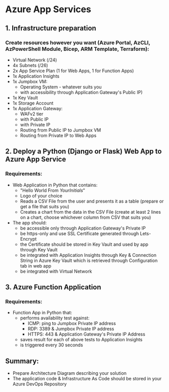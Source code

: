 # Azure App Services

## 1. Infrastructure preparation
### Create resources however you want (Azure Portal, AzCLI, AzPowerShell Module, Bicep, ARM Template, Terraform):
- Virtual Network (/24)
- 4x Subnets (/26)
- 2x App Service Plan (1 for Web Apps, 1 for Function Apps)
- 1x Application Insights
- 1x Jumpbox VM:
	- Operating System - whatever suits you
	- with accessibility through Application Gateway's Public IP)
- 1x Key Vault
- 1x Storage Account
- 1x Application Gateway:
	- WAFv2 tier
	- with Public IP
	- with Private IP
	- Routing from Public IP to Jumpbox VM
	- Routing from Private IP to Web Apps

## 2. Deploy a Python (Django or Flask) Web App to Azure App Service
### Requirements:
- Web Application in Python that contains:
	- "Hello World From _YourInitials_"
	- Logo of your choice
	- Reads a CSV File from the user and presents it as a table (prepare or get a file that suits you)
	- Creates a chart from the data in the CSV File (create at least 2 lines on a chart, choose whichever column from CSV that suits you)
- The app should:
	- be accessible only through Application Gateway's Private IP
	- be https-only and use SSL Certificate generated through Lets-Encrypt
	- the Certificate should be stored in Key Vault and used by app through Key Vault
	- be integrated with Application Insights through Key & Connection String in Azure Key Vault which is retrieved through Configuration tab in web app
	- be integrated with Virtual Network

## 3. Azure Function Application
### Requirements:
- Function App in Python that:
	- performs availability test against:
		- ICMP: ping to Jumpbox Private IP address
		- RDP: 3389 & Jumpbox Private IP address
		- HTTPS: 443 & Application Gateway's Private IP Address
	- saves result for each of above tests to Application Insights
	- is triggered every 30 seconds

## Summary:
- Prepare Architecture Diagram describing your solution
- The application code & Infrastructure As Code should be stored in your Azure DevOps Repository